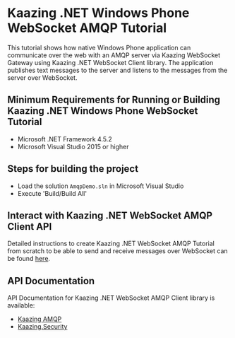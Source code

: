 # Kaazing .NET Windows Phone WebSocket AMQP Tutorial

This tutorial shows how native Windows Phone application can communicate over the web with an AMQP server via Kaazing WebSocket Gateway using Kaazing .NET WebSocket Client library. The application publishes text messages to the server and listens to the messages from the server over WebSocket.
## Minimum Requirements for Running or Building Kaazing .NET Windows Phone WebSocket Tutorial

* Microsoft .NET Framework 4.5.2
* Microsoft Visual Studio 2015 or higher

## Steps for building the project

* Load the solution `AmqpDemo.sln` in Microsoft Visual Studio
* Execute 'Build/Build All'


## Interact with Kaazing .NET WebSocket AMQP Client API

Detailed instructions to create Kaazing .NET WebSocket AMQP Tutorial from scratch to be able to send and receive messages over WebSocket can be found [here](http://kaazing.com/doc/5.0/amqp_client_docs/dev-dotnet/o_dev_dotnet.html).

## API Documentation

API Documentation for Kaazing .NET WebSocket AMQP Client library is available:

* [Kaazing AMQP](https://kaazing.com/doc/amqp/4.0/apidoc/client/dotnet/html/N_Kaazing_AMQP.htm)
* [Kaazing.Security](https://kaazing.com/doc/amqp/4.0/apidoc/client/dotnet/gateway/html/N_Kaazing_Security.htm)
